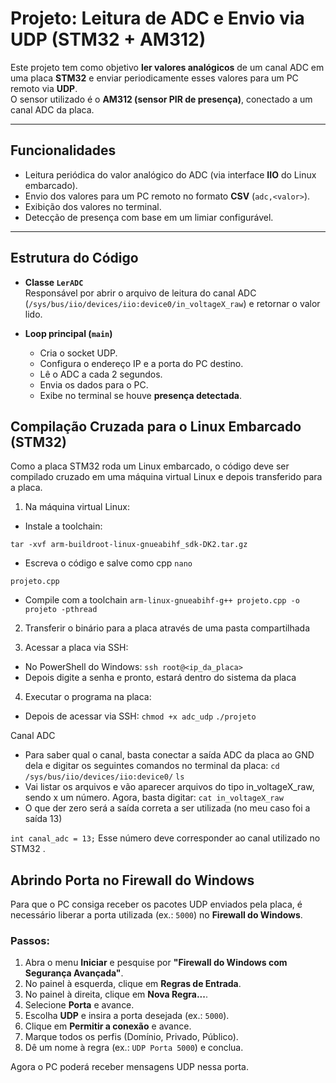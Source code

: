 # Projeto: Leitura de ADC e Envio via UDP (STM32 + AM312)

Este projeto tem como objetivo **ler valores analógicos** de um canal ADC em uma placa **STM32** e enviar periodicamente esses valores para um PC remoto via **UDP**.  
O sensor utilizado é o **AM312 (sensor PIR de presença)**, conectado a um canal ADC da placa.

---

## Funcionalidades

- Leitura periódica do valor analógico do ADC (via interface **IIO** do Linux embarcado).
- Envio dos valores para um PC remoto no formato **CSV** (`adc,<valor>`).
- Exibição dos valores no terminal.
- Detecção de presença com base em um limiar configurável.

---

##  Estrutura do Código

- **Classe `LerADC`**  
  Responsável por abrir o arquivo de leitura do canal ADC (`/sys/bus/iio/devices/iio:device0/in_voltageX_raw`) e retornar o valor lido.

- **Loop principal (`main`)**  
  - Cria o socket UDP.  
  - Configura o endereço IP e a porta do PC destino.  
  - Lê o ADC a cada 2 segundos.  
  - Envia os dados para o PC.  
  - Exibe no terminal se houve **presença detectada**.


## Compilação Cruzada para o Linux Embarcado (STM32)
Como a placa STM32 roda um Linux embarcado, o código deve ser compilado cruzado em uma máquina virtual Linux e depois transferido para a placa.

1. Na máquina virtual Linux:
-  Instale a toolchain:

```tar -xvf arm-buildroot-linux-gnueabihf_sdk-DK2.tar.gz```

-  Escreva o código e salve como cpp 
```nano```

```projeto.cpp```
-  Compile com a toolchain
```arm-linux-gnueabihf-g++ projeto.cpp -o projeto -pthread```

2. Transferir o binário para a placa através de uma pasta compartilhada

3. Acessar a placa via SSH:
-  No PowerShell do Windows:
```ssh root@<ip_da_placa>```
- Depois digite a senha e pronto, estará dentro do sistema da placa

4. Executar o programa na placa:
-  Depois de acessar via SSH:
```chmod +x adc_udp```
```./projeto```

Canal ADC
- Para saber qual o canal, basta conectar a saída ADC da placa ao GND dela e digitar os seguintes comandos no terminal da placa:
```cd /sys/bus/iio/devices/iio:device0/```
```ls```
-  Vai listar os arquivos e vão aparecer arquivos do tipo in_voltageX_raw, sendo x um número. Agora, basta digitar:
```cat in_voltageX_raw```
-  O que der zero será a saída correta a ser utilizada (no meu caso foi a saída 13)

```int canal_adc = 13;```
Esse número deve corresponder ao canal utilizado no STM32 .


## Abrindo Porta no Firewall do Windows

Para que o PC consiga receber os pacotes UDP enviados pela placa, é necessário liberar a porta utilizada (ex.: `5000`) no **Firewall do Windows**.

### Passos:

1. Abra o menu **Iniciar** e pesquise por **"Firewall do Windows com Segurança Avançada"**.
2. No painel à esquerda, clique em **Regras de Entrada**.
3. No painel à direita, clique em **Nova Regra...**.
4. Selecione **Porta** e avance.
5. Escolha **UDP** e insira a porta desejada (ex.: `5000`).
6. Clique em **Permitir a conexão** e avance.
7. Marque todos os perfis (Domínio, Privado, Público).
8. Dê um nome à regra (ex.: `UDP Porta 5000`) e conclua.

Agora o PC poderá receber mensagens UDP nessa porta.



